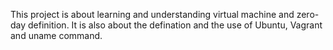 This project is about learning and understanding virtual machine and zero-day definition. It is also about the defination and the use of Ubuntu, Vagrant and uname command.
